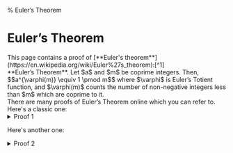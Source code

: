 % Euler&rsquo;s Theorem


# Euler&rsquo;s Theorem

<div class="editorial-section">
This page contains a proof of [**Euler's theorem**](https://en.wikipedia.org/wiki/Euler%27s_theorem):[^1]



<div class="theorem">
**Euler’s Theorem**. Let $a$ and $m$ be
coprime integers. Then,
$$a^{\varphi(m)} \equiv 1 \pmod m$$
where $\varphi$ is
Euler’s Totient function, and $\varphi(m)$ counts the number of non-negative integers less than $m$ which are coprime to it.
</div>
There are many proofs of Euler’s Theorem online which you can refer to. Here's a classic one:

<details class="proof"><summary class="h4">Proof 1</summary>
Let 
$$S := \{a_1, a_2, \ldots, a_{\varphi(m)}\}$$
be all the non-negative integers $< m$ coprime to $m$. Then I claim 
that
$$\{a\cdot a_1, a\cdot a_2, \ldots, a\cdot a_{\varphi(m)}\}$$
is the same set modulo $m$.

More precisely, we'll show that the map $f: S \to S$ defined as $f: v \mapsto a \cdot v \bmod m$ is well-defined, and is a bijection.

To see this, first note that $a$ is coprime to $m$, so if $v$ is coprime to $m$, then $f(v) = a\cdot v \bmod m$ is also coprime to $m$.
So the map $f$ is well-defined.

Next, we'll show that $f$ is injective.
Suppose $f(a_i) = f(a_j)$; we want to show that $a_i = a_j$. Note that $f(a_i) = f(a_j)$ means that
$a\cdot a_i$ is the same as $a\cdot a_j$ modulo $m$, which by definition means that $m$ divides
$a\cdot a_i - a\cdot a_j = a\cdot (a_i - a_j).$
Now, $m$ and $a$ are coprime, so $m$ divides $a_i - a_j$. Also, $0 \le a_i, a_j < m$, so
$-m < a_i - a_j < m,$
so the only way for $m$ to divide $a_i - a_j$ is if it's zero, so $a_i - a_j = 0$, and $a_i = a_j$.
Therefore, $f$ is injective, and since it's a map from a finite set to a finite set, it's
also surjective, so it's a bijection as claimed.

Since both sets are the same modulo $m$, multiplying all the numbers should give us the same result modulo $m$, i.e.,
$$\begin{align*}
a_1\cdot a_2 \cdots a_{\varphi(m)} &\equiv (a\cdot a_1)\cdot(a\cdot a_2)\cdots (a\cdot a_{\varphi(m)}) \pmod m \\
a_1\cdot a_2 \cdots a_{\varphi(m)} &\equiv a^{\varphi(m)} a_1\cdot a_2\cdots a_{\varphi(m)} \pmod m 
\end{align*}$$
and $m$ divides $a_1\cdot a_2 \cdots a_{\varphi(m)}\cdot (a^{\varphi(m)} - 1)$. But $m$ is coprime with
$a_1\cdot a_2 \cdots a_{\varphi(m)},$
so $m$ must divide $a^{\varphi(m)} - 1$, which is (equivalent to) what we want to prove.
</details> 

Here's another one:

<details class="proof"><summary class="h4">Proof 2</summary>
First, we show that any number $a$ coprime to $m$ has a multiplicative inverse. Using [Bézout's](https://en.wikipedia.org/wiki/B%C3%A9zout%27s_identity), there exist integers $x$ and $y$ such that
$$ax + my = 1.$$
Reducing this modulo $m$ gives $ax \equiv 1 \pmod{m}$, so $x$ is a multiplicative inverse of $a$.

Next, we show that $a^k \equiv 1 \pmod{m}$ for some positive integer $k$. Consider the sequence $$(1, a, a^2, a^3, \ldots).$$ Considering this sequence *modulo $m$*, each element is between $0$ and $m-1$, so by the pigeonhole principle, they cannot all be distinct modulo $m$; i.e., there exist $0 \le i < j$ such that
$$a^i \equiv a^j \pmod m.$$
Letting $a^{-1}$ be a multiplicative inverse of $a$, multiply both sides by $(a^{-1})^i$ to get
$$1 \equiv a^{j-i} \pmod m,$$
which shows what we want.

Now, let $k$ be the *smallest* positive integer such that $a^k \equiv 1 \pmod{m}$. Let
$$S := \{a_1, a_2, \ldots, a_{\varphi(m)}\}$$
be the set of all the non-negative integers $< m$ coprime to $m$, and consider the equivalence relation $\sim$ on $S$ given by
$$u \sim v \leftrightarrow \text{$u \equiv va^j \!\pmod{m}$ for some $j$}.$$
We can check that this is indeed an equivalence relation:

- $u \equiv ua^0$ so $\sim$ is reflexive;
- $u \equiv va^j$ implies $v \equiv ua^{-j}$, so $\sim$ is symmetric;
- $u \equiv va^i$ and $v \equiv wa^j$ implies $u \equiv wa^{i+j}$, so $\sim$ is transitive.

Thus, we can partition $S$ using this equivalence relation $\sim$. Note that every equivalence class contains exactly $k$ elements, because for every $v \in S$, the following numbers (mod $m$) are all the elements equivalent to $v$ via $\sim$:
$$\{v, va, va^2, \ldots, va^{k-1} \}.$$
Note that further powers of $a$ don't yield new elements because $a^k \equiv 1 \pmod{m}$, and these are all distinct because if $va^i \equiv va^j \pmod{m}$ for $0 \le i < j < k$, then multiplying by the inverses of $v$ and $a^i$ (which are coprime to $m$) yields $a^{j-i} \equiv 1 \pmod{m}$ with $j - i < k$, contradicting the fact that $k$ is the smallest one such that $a^k \equiv 1 \pmod{m}$.

Therefore, all the $\phi(m)$ elements of $S$ are partitioned into equivalence classes, each of which is of size $k$. So if there are $c$ equivalence classes, we have the equation
$$\phi(m) = kc$$
(i.e., $k$ divides $\phi(m)$), and therefore we have
$$a^{\phi(m)} = a^{kc} = (a^k)^c \equiv 1^c = 1 \pmod{m}.$$
</details>

</div>

[^1]: also known as the **Fermat-Euler theorem** because Fermat proved a
    special case (with $m$ prime), and also because Euler already has so
    many things named after him.
